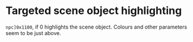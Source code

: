 # Targeted scene object highlighting

`npc]0x1100`, if 0 highlights the scene object. Colours and other parameters seem to be just above.